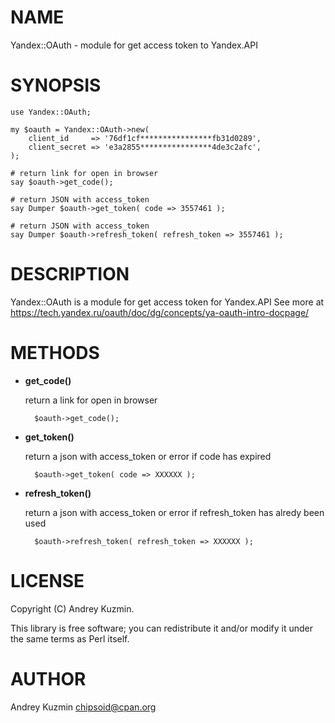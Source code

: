 # NAME

Yandex::OAuth - module for get access token to Yandex.API

# SYNOPSIS

    use Yandex::OAuth;

    my $oauth = Yandex::OAuth->new(
        client_id     => '76df1cf****************fb31d0289',
        client_secret => 'e3a2855****************4de3c2afc',
    );
    
    # return link for open in browser
    say $oauth->get_code();

    # return JSON with access_token
    say Dumper $oauth->get_token( code => 3557461 );

    # return JSON with access_token
    say Dumper $oauth->refresh_token( refresh_token => 3557461 );

# DESCRIPTION

Yandex::OAuth is a module for get access token for Yandex.API
See more at https://tech.yandex.ru/oauth/doc/dg/concepts/ya-oauth-intro-docpage/

# METHODS

- **get\_code()**

    return a link for open in browser

        $oauth->get_code();

- **get\_token()**

    return a json with access\_token or error if code has expired

        $oauth->get_token( code => XXXXXX );

- **refresh\_token()**

    return a json with access\_token or error if refresh_token has alredy been used

        $oauth->refresh_token( refresh_token => XXXXXX );


# LICENSE

Copyright (C) Andrey Kuzmin.

This library is free software; you can redistribute it and/or modify
it under the same terms as Perl itself.

# AUTHOR

Andrey Kuzmin <chipsoid@cpan.org>
